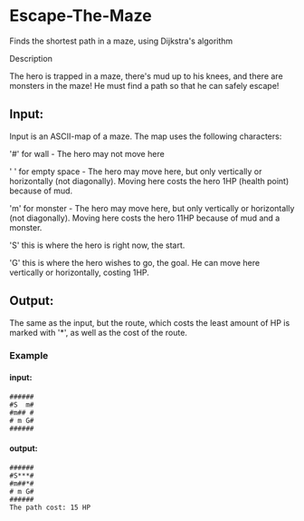 # Escape-The-Maze
Finds the shortest path in a maze, using Dijkstra's algorithm

Description

The hero is trapped in a maze, there's mud up to his knees, and there are monsters in the maze! He must find a path so that he can safely escape!

## Input:

Input is an ASCII-map of a maze. The map uses the following characters:

'#' for wall - The hero may not move here

' ' for empty space - The hero may move here, but only vertically or horizontally (not diagonally). Moving here costs the hero 1HP (health point) because of mud.

'm' for monster - The hero may move here, but only vertically or horizontally (not diagonally). Moving here costs the hero 11HP because of mud and a monster.

'S' this is where the hero is right now, the start.

'G' this is where the hero wishes to go, the goal. He can move here vertically or horizontally, costing 1HP.


## Output:

The same as the input, but the route, which costs the least amount of HP is marked with '*', as well as the cost of the route.

### Example

#### input:
```
######
#S  m#
#m## #
# m G#
######
```

#### output:
```
######
#S***#
#m##*#
# m G#
######
The path cost: 15 HP
```

